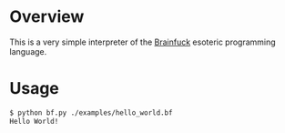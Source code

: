 # Overview

This is a very simple interpreter of the
[Brainfuck](https://en.wikipedia.org/wiki/Brainfuck) esoteric programming
language.

# Usage

```sh
$ python bf.py ./examples/hello_world.bf
Hello World!
```
